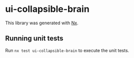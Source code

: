 # ui-collapsible-brain

This library was generated with [Nx](https://nx.dev).

## Running unit tests

Run `nx test ui-collapsible-brain` to execute the unit tests.

